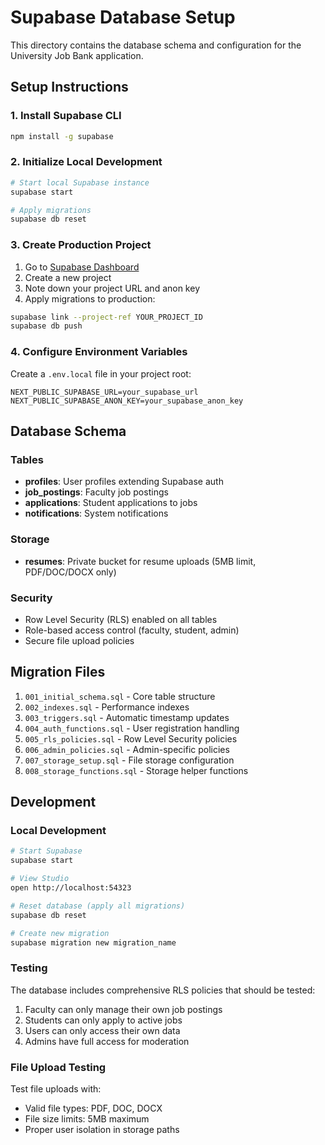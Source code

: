 # Supabase Database Setup

This directory contains the database schema and configuration for the University Job Bank application.

## Setup Instructions

### 1. Install Supabase CLI

```bash
npm install -g supabase
```

### 2. Initialize Local Development

```bash
# Start local Supabase instance
supabase start

# Apply migrations
supabase db reset
```

### 3. Create Production Project

1. Go to [Supabase Dashboard](https://supabase.com/dashboard)
2. Create a new project
3. Note down your project URL and anon key
4. Apply migrations to production:

```bash
supabase link --project-ref YOUR_PROJECT_ID
supabase db push
```

### 4. Configure Environment Variables

Create a `.env.local` file in your project root:

```env
NEXT_PUBLIC_SUPABASE_URL=your_supabase_url
NEXT_PUBLIC_SUPABASE_ANON_KEY=your_supabase_anon_key
```

## Database Schema

### Tables

- **profiles**: User profiles extending Supabase auth
- **job_postings**: Faculty job postings
- **applications**: Student applications to jobs
- **notifications**: System notifications

### Storage

- **resumes**: Private bucket for resume uploads (5MB limit, PDF/DOC/DOCX only)

### Security

- Row Level Security (RLS) enabled on all tables
- Role-based access control (faculty, student, admin)
- Secure file upload policies

## Migration Files

1. `001_initial_schema.sql` - Core table structure
2. `002_indexes.sql` - Performance indexes
3. `003_triggers.sql` - Automatic timestamp updates
4. `004_auth_functions.sql` - User registration handling
5. `005_rls_policies.sql` - Row Level Security policies
6. `006_admin_policies.sql` - Admin-specific policies
7. `007_storage_setup.sql` - File storage configuration
8. `008_storage_functions.sql` - Storage helper functions

## Development

### Local Development

```bash
# Start Supabase
supabase start

# View Studio
open http://localhost:54323

# Reset database (apply all migrations)
supabase db reset

# Create new migration
supabase migration new migration_name
```

### Testing

The database includes comprehensive RLS policies that should be tested:

1. Faculty can only manage their own job postings
2. Students can only apply to active jobs
3. Users can only access their own data
4. Admins have full access for moderation

### File Upload Testing

Test file uploads with:
- Valid file types: PDF, DOC, DOCX
- File size limits: 5MB maximum
- Proper user isolation in storage paths